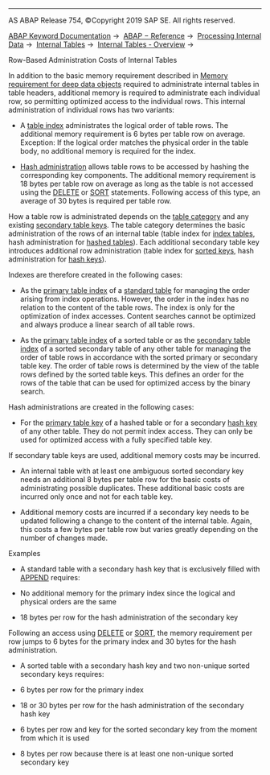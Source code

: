   

* * *

AS ABAP Release 754, ©Copyright 2019 SAP SE. All rights reserved.

[ABAP Keyword Documentation](javascript:call_link\('abenabap.htm'\)) →  [ABAP − Reference](javascript:call_link\('abenabap_reference.htm'\)) →  [Processing Internal Data](javascript:call_link\('abenabap_data_working.htm'\)) →  [Internal Tables](javascript:call_link\('abenitab.htm'\)) →  [Internal Tables - Overview](javascript:call_link\('abenitab_oview.htm'\)) → 

Row-Based Administration Costs of Internal Tables

In addition to the basic memory requirement described in [Memory requirement for deep data objects](javascript:call_link\('abenmemory_consumption_1.htm'\)) required to administrate internal tables in table headers, additional memory is required to administrate each individual row, so permitting optimized access to the individual rows. This internal administration of individual rows has two variants:

-   A [table index](javascript:call_link\('abentable_index_glosry.htm'\) "Glossary Entry") administrates the logical order of table rows. The additional memory requirement is 6 bytes per table row on average. Exception: If the logical order matches the physical order in the table body, no additional memory is required for the index.

-   [Hash administration](javascript:call_link\('abenhash_algorithm_glosry.htm'\) "Glossary Entry") allows table rows to be accessed by hashing the corresponding key components. The additional memory requirement is 18 bytes per table row on average as long as the table is not accessed using the [DELETE](javascript:call_link\('abapdelete_itab.htm'\)) or [SORT](javascript:call_link\('abapsort_itab.htm'\)) statements. Following access of this type, an average of 30 bytes is required per table row.

How a table row is administrated depends on the [table category](javascript:call_link\('abentable_category_glosry.htm'\) "Glossary Entry") and any existing [secondary table keys](javascript:call_link\('abensecondary_table_key_glosry.htm'\) "Glossary Entry"). The table category determines the basic administration of the rows of an internal table (table index for [index tables](javascript:call_link\('abenindex_table_glosry.htm'\) "Glossary Entry"), hash administration for [hashed tables](javascript:call_link\('abenhashed_table_glosry.htm'\) "Glossary Entry")). Each additional secondary table key introduces additional row administration (table index for [sorted keys](javascript:call_link\('abensorted_key_glosry.htm'\) "Glossary Entry"), hash administration for [hash keys](javascript:call_link\('abenhash_key_glosry.htm'\) "Glossary Entry")).

Indexes are therefore created in the following cases:

-   As the [primary table index](javascript:call_link\('abenprimary_table_index_glosry.htm'\) "Glossary Entry") of a [standard table](javascript:call_link\('abenstandard_table_glosry.htm'\) "Glossary Entry") for managing the order arising from index operations. However, the order in the index has no relation to the content of the table rows. The index is only for the optimization of index accesses. Content searches cannot be optimized and always produce a linear search of all table rows.

-   As the [primary table index](javascript:call_link\('abenprimary_table_index_glosry.htm'\) "Glossary Entry") of a sorted table or as the [secondary table index](javascript:call_link\('abensecondary_table_index_glosry.htm'\) "Glossary Entry") of a sorted secondary table of any other table for managing the order of table rows in accordance with the sorted primary or secondary table key. The order of table rows is determined by the view of the table rows defined by the sorted table keys. This defines an order for the rows of the table that can be used for optimized access by the binary search.

Hash administrations are created in the following cases:

-   For the [primary table key](javascript:call_link\('abenprimary_table_key_glosry.htm'\) "Glossary Entry") of a hashed table or for a secondary [hash key](javascript:call_link\('abenhash_key_glosry.htm'\) "Glossary Entry") of any other table. They do not permit index access. They can only be used for optimized access with a fully specified table key.

If secondary table keys are used, additional memory costs may be incurred.

-   An internal table with at least one ambiguous sorted secondary key needs an additional 8 bytes per table row for the basic costs of administrating possible duplicates. These additional basic costs are incurred only once and not for each table key.

-   Additional memory costs are incurred if a secondary key needs to be updated following a change to the content of the internal table. Again, this costs a few bytes per table row but varies greatly depending on the number of changes made.

Examples

-   A standard table with a secondary hash key that is exclusively filled with [APPEND](javascript:call_link\('abapappend.htm'\)) requires:

-   No additional memory for the primary index since the logical and physical orders are the same

-   18 bytes per row for the hash administration of the secondary key

Following an access using [DELETE](javascript:call_link\('abapdelete_itab.htm'\)) or [SORT](javascript:call_link\('abapsort_itab.htm'\)), the memory requirement per row jumps to 6 bytes for the primary index and 30 bytes for the hash administration.

-   A sorted table with a secondary hash key and two non-unique sorted secondary keys requires:

-   6 bytes per row for the primary index

-   18 or 30 bytes per row for the hash administration of the secondary hash key

-   6 bytes per row and key for the sorted secondary key from the moment from which it is used

-   8 bytes per row because there is at least one non-unique sorted secondary key